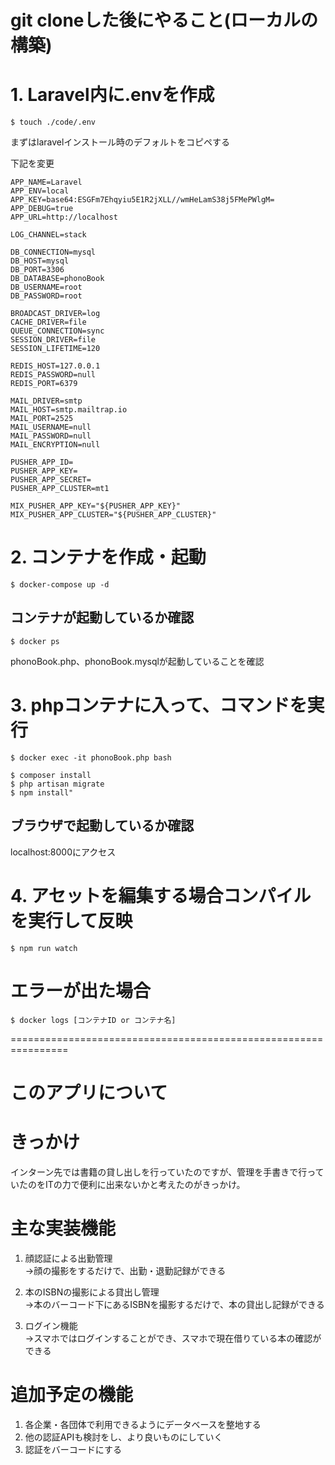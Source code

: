 # git cloneした後にやること(ローカルの構築)

# 1. Laravel内に.envを作成
    $ touch ./code/.env
まずはlaravelインストール時のデフォルトをコピペする

下記を変更
```:
APP_NAME=Laravel
APP_ENV=local
APP_KEY=base64:ESGFm7Ehqyiu5E1R2jXLL//wmHeLamS38j5FMePWlgM=
APP_DEBUG=true
APP_URL=http://localhost

LOG_CHANNEL=stack

DB_CONNECTION=mysql
DB_HOST=mysql
DB_PORT=3306
DB_DATABASE=phonoBook
DB_USERNAME=root
DB_PASSWORD=root

BROADCAST_DRIVER=log
CACHE_DRIVER=file
QUEUE_CONNECTION=sync
SESSION_DRIVER=file
SESSION_LIFETIME=120

REDIS_HOST=127.0.0.1
REDIS_PASSWORD=null
REDIS_PORT=6379

MAIL_DRIVER=smtp
MAIL_HOST=smtp.mailtrap.io
MAIL_PORT=2525
MAIL_USERNAME=null
MAIL_PASSWORD=null
MAIL_ENCRYPTION=null

PUSHER_APP_ID=
PUSHER_APP_KEY=
PUSHER_APP_SECRET=
PUSHER_APP_CLUSTER=mt1

MIX_PUSHER_APP_KEY="${PUSHER_APP_KEY}"
MIX_PUSHER_APP_CLUSTER="${PUSHER_APP_CLUSTER}"

```

# 2. コンテナを作成・起動
    $ docker-compose up -d

## コンテナが起動しているか確認
    $ docker ps
phonoBook.php、phonoBook.mysqlが起動していることを確認

# 3. phpコンテナに入って、コマンドを実行
```
$ docker exec -it phonoBook.php bash
```
```
$ composer install
$ php artisan migrate
$ npm install"
```

## ブラウザで起動しているか確認
localhost:8000にアクセス

# 4. アセットを編集する場合コンパイルを実行して反映
    $ npm run watch

# エラーが出た場合
    $ docker logs [コンテナID or コンテナ名]

================================================================

# このアプリについて

# きっかけ
インターン先では書籍の貸し出しを行っていたのですが、管理を手書きで行っていたのをITの力で便利に出来ないかと考えたのがきっかけ。

# 主な実装機能

1. 顔認証による出勤管理<br>
→顔の撮影をするだけで、出勤・退勤記録ができる

2. 本のISBNの撮影による貸出し管理<br>
→本のバーコード下にあるISBNを撮影するだけで、本の貸出し記録ができる

3. ログイン機能<br>
→スマホではログインすることができ、スマホで現在借りている本の確認ができる


# 追加予定の機能

1. 各企業・各団体で利用できるようにデータベースを整地する
2. 他の認証APIも検討をし、より良いものにしていく
3. 認証をバーコードにする



























